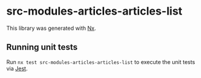 # src-modules-articles-articles-list

This library was generated with [Nx](https://nx.dev).

## Running unit tests

Run `nx test src-modules-articles-articles-list` to execute the unit tests via [Jest](https://jestjs.io).
